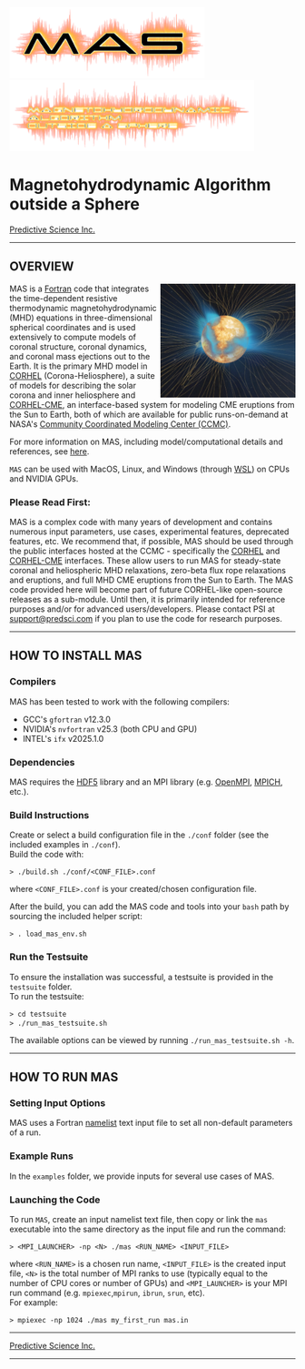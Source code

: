 <img height=125 src="doc/mas_logo.png" alt="MAS"/> <img height=125 src="doc/mas_logo_text.png" alt="MAS"/>
  
# Magnetohydrodynamic Algorithm outside a Sphere  

[Predictive Science Inc.](https://www.predsci.com)  
  
--------------------------------  
  
## OVERVIEW ##

<img align="right" height=200 src="doc/mas_bast_vis_sml.png" alt="MAS"/>MAS is a [Fortran](https://fortran-lang.org) code that integrates the time-dependent resistive thermodynamic magnetohydrodynamic (MHD) equations in three-dimensional spherical coordinates and is used extensively to compute models of coronal structure, coronal dynamics, and coronal mass ejections out to the Earth. It is the primary MHD model in [CORHEL](https://ccmc.gsfc.nasa.gov/models/CORHEL-MAS_WSA_ENLIL~5.0) (Corona-Heliosphere), a suite of models for describing the solar corona and inner heliosphere and [CORHEL-CME](https://ccmc.gsfc.nasa.gov/models/CORHEL-CME~1), an interface-based system for modeling CME eruptions from the Sun to Earth, both of which are available for public runs-on-demand at NASA's [Community Coordinated Modeling Center (CCMC)](https://ccmc.gsfc.nasa.gov).  
  
For more information on MAS, including model/computational details and references, see [here](https://predsci.com/mas).  
  
`MAS` can be used with MacOS, Linux, and Windows (through [WSL](https://learn.microsoft.com/en-us/windows/wsl)) on CPUs and NVIDIA GPUs. 


### Please Read First: ###
  
MAS is a complex code with many years of development and contains numerous input parameters, use cases, experimental features, deprecated features, etc.  We recommend that, if possible, MAS should be used through the public interfaces hosted at the CCMC - specifically the [CORHEL](https://ccmc.gsfc.nasa.gov/models/CORHEL-MAS_WSA_ENLIL~5.0) and [CORHEL-CME](https://ccmc.gsfc.nasa.gov/models/CORHEL-CME~1) interfaces.  These allow users to run MAS for steady-state coronal and heliospheric MHD relaxations, zero-beta flux rope relaxations and eruptions, and full MHD CME eruptions from the Sun to Earth.  The MAS code provided here will become part of future CORHEL-like open-source releases as a sub-module.  Until then, it is primarily intended for reference purposes and/or for advanced users/developers.  Please contact PSI at support@predsci.com if you plan to use the code for research purposes.


--------------------------------
  
## HOW TO INSTALL MAS ##
  
### Compilers ###
MAS has been tested to work with the following compilers:  
  
 - GCC's `gfortran` v12.3.0  
 - NVIDIA's `nvfortran` v25.3 (both CPU and GPU)  
 - INTEL's `ifx` v2025.1.0  
  

### Dependencies ###
MAS requires the [HDF5](https://www.hdfgroup.org/solutions/hdf5) library and an MPI library (e.g. [OpenMPI](https://www.open-mpi.org), [MPICH](https://www.mpich.org), etc.).

### Build Instructions ###
Create or select a build configuration file in the `./conf` folder (see the included examples in `./conf`).  
Build the code with:
```
> ./build.sh ./conf/<CONF_FILE>.conf
```
where `<CONF_FILE>.conf` is your created/chosen configuration file.  
 
  
After the build, you can add the MAS code and tools into your `bash` path by sourcing the included helper script:  
```
> . load_mas_env.sh
```
### Run the Testsuite ###
  
To ensure the installation was successful, a testsuite is provided in the `testsuite` folder.  
To run the testsuite:
```
> cd testsuite
> ./run_mas_testsuite.sh
```
The available options can be viewed by running `./run_mas_testsuite.sh -h`.  
  
--------------------------------
  
## HOW TO RUN MAS ##

### Setting Input Options ###

MAS uses a Fortran [namelist](https://cyber.dabamos.de/programming/modernfortran/namelists.html) text input file to set all non-default parameters of a run.  
  
### Example Runs ###
  
In the `examples` folder, we provide inputs for several use cases of MAS.  

### Launching the Code ###
  
To run `MAS`, create an input namelist text file, then copy or link the `mas` executable into the same directory as the input file and run the command:  
```
> <MPI_LAUNCHER> -np <N> ./mas <RUN_NAME> <INPUT_FILE> 
```
where `<RUN_NAME>` is a chosen run name, `<INPUT_FILE>` is the created input file, `<N>` is the total number of MPI ranks to use (typically equal to the number of CPU cores or number of GPUs) and `<MPI_LAUNCHER>` is your MPI run command (e.g. `mpiexec`,`mpirun`, `ibrun`, `srun`, etc).  
For example:  
```
> mpiexec -np 1024 ./mas my_first_run mas.in
```  
  
--------------------------------  
  
[Predictive Science Inc.](https://www.predsci.com)   

--------------------------------  

